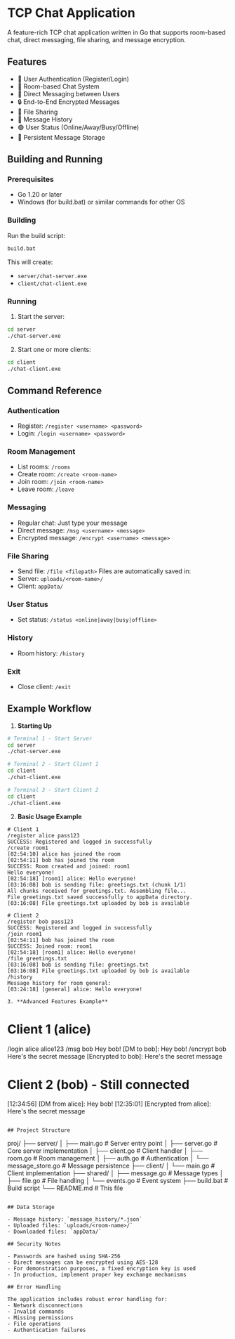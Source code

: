# TCP Chat Application

A feature-rich TCP chat application written in Go that supports room-based chat, direct messaging, file sharing, and message encryption.

## Features

- 🔐 User Authentication (Register/Login)
- 👥 Room-based Chat System
- 📝 Direct Messaging between Users
- 🔒 End-to-End Encrypted Messages
- 📁 File Sharing
- 📜 Message History
- 🟢 User Status (Online/Away/Busy/Offline)
- 💾 Persistent Message Storage

## Building and Running

### Prerequisites
- Go 1.20 or later
- Windows (for build.bat) or similar commands for other OS

### Building
Run the build script:
```bash
build.bat
```

This will create:
- `server/chat-server.exe`
- `client/chat-client.exe`

### Running
1. Start the server:
```bash
cd server
./chat-server.exe
```

2. Start one or more clients:
```bash
cd client
./chat-client.exe
```

## Command Reference

### Authentication
- Register: `/register <username> <password>`
- Login: `/login <username> <password>`

### Room Management
- List rooms: `/rooms`
- Create room: `/create <room-name>`
- Join room: `/join <room-name>`
- Leave room: `/leave`

### Messaging
- Regular chat: Just type your message
- Direct message: `/msg <username> <message>`
- Encrypted message: `/encrypt <username> <message>`

### File Sharing
- Send file: `/file <filepath>`
Files are automatically saved in:
- Server: `uploads/<room-name>/`
- Client: `appData/`

### User Status
- Set status: `/status <online|away|busy|offline>`

### History
- Room history: `/history`

### Exit
- Close client: `/exit`

## Example Workflow

1. **Starting Up**
```bash
# Terminal 1 - Start Server
cd server
./chat-server.exe

# Terminal 2 - Start Client 1
cd client
./chat-client.exe

# Terminal 3 - Start Client 2
cd client
./chat-client.exe
```

2. **Basic Usage Example**
```
# Client 1
/register alice pass123
SUCCESS: Registered and logged in successfully
/create room1
[02:54:10] alice has joined the room
[02:54:11] bob has joined the room
SUCCESS: Room created and joined: room1
Hello everyone!
[02:54:18] [room1] alice: Hello everyone!
[03:16:08] bob is sending file: greetings.txt (chunk 1/1)
All chunks received for greetings.txt. Assembling file...
File greetings.txt saved successfully to appData directory.
[03:16:08] File greetings.txt uploaded by bob is available

# Client 2
/register bob pass123
SUCCESS: Registered and logged in successfully
/join room1
[02:54:11] bob has joined the room
SUCCESS: Joined room: room1
[02:54:18] [room1] alice: Hello everyone!
/file greetings.txt
[03:16:08] bob is sending file: greetings.txt
[03:16:08] File greetings.txt uploaded by bob is available
/history
Message history for room general:
[03:24:18] [general] alice: Hello everyone!

3. **Advanced Features Example**
```
# Client 1 (alice)
/login alice alice123
/msg bob Hey bob!
[DM to bob]: Hey bob!
/encrypt bob Here's the secret message
[Encrypted to bob]: Here's the secret message

# Client 2 (bob) - Still connected
[12:34:56] [DM from alice]: Hey bob!
[12:35:01] [Encrypted from alice]: Here's the secret message
```

## Project Structure

```
proj/
├── server/
│   ├── main.go          # Server entry point
│   ├── server.go        # Core server implementation
│   ├── client.go        # Client handler
│   ├── room.go          # Room management
│   ├── auth.go          # Authentication
│   └── message_store.go # Message persistence
├── client/
│   └── main.go          # Client implementation
├── shared/
│   ├── message.go       # Message types
│   ├── file.go         # File handling
│   └── events.go       # Event system
├── build.bat           # Build script
└── README.md          # This file
```

## Data Storage

- Message history: `message_history/*.json`
- Uploaded files: `uploads/<room-name>/`
- Downloaded files: `appData/`

## Security Notes

- Passwords are hashed using SHA-256
- Direct messages can be encrypted using AES-128
- For demonstration purposes, a fixed encryption key is used
- In production, implement proper key exchange mechanisms

## Error Handling

The application includes robust error handling for:
- Network disconnections
- Invalid commands
- Missing permissions
- File operations
- Authentication failures


